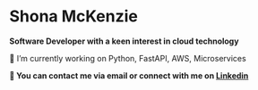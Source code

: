 # Shona McKenzie
**Software Developer with a keen interest in cloud technology**

🔭 I’m currently working on Python, FastAPI, AWS, Microservices
  
  
**💬  You can contact me via email or connect with me on [Linkedin](https://www.linkedin.com/in/shona-mckenzie/)**



<!--
**shonamckenzie/shonamckenzie** is a ✨ _special_ ✨ repository because its `README.md` (this file) appears on your GitHub profile.

Here are some ideas to get you started:

- 🔭 I’m currently working on ...
- 🌱 I’m currently learning ...
- 👯 I’m looking to collaborate on ...
- 🤔 I’m looking for help with ...
- 💬 Ask me about ...
- 📫 How to reach me: ...
- 😄 Pronouns: ...
- ⚡ Fun fact: ...
👋
-->
